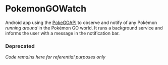 # PokemonGOWatch
Android app using the [PokeGOAPI][1] to observe and notify of any Pokémon _running around_ in the Pokémon GO world.
It runs a background service and informs the user with a message in the notification bar.

### Deprecated
*Code remains here for referential purposes only*

[1]:https://github.com/Grover-c13/PokeGOAPI-Java
